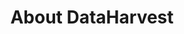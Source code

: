 ---
templateKey: about-page
about_image: /img/avocado_branch.jpeg
title: About DataHarvest
description: We are a collection of people passionate about food and impacting how ownership, operations and transportation across the food supply chain is done. Our team is diverse — coming from backgrounds in farming, brokering and technology — and we all want to improve and make transparent how the world’s most important commodities find their way from the farm to the table.
subheading: Meet the Team
---